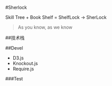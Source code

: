 #Sherlock

Skill Tree + Book Shelf = ShelfLock -> SherLock

> As you know, as we know


##技术栈

##Devel

- D3.js
- Knockout.js
- Require.js

###Test

